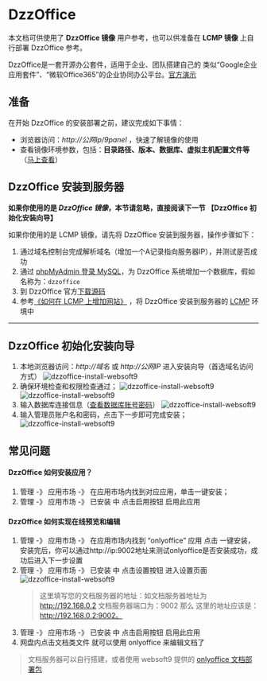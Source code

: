 # DzzOffice

本文档可供使用了 **DzzOffice 镜像** 用户参考，也可以供准备在 **LCMP 镜像** 上自行部署 DzzOffice 参考。

DzzOffice是一套开源办公套件，适用于企业、团队搭建自己的 类似“Google企业应用套件”、“微软Office365”的企业协同办公平台。[官方演示](http://demo.dzzoffice.com/)

## 准备

在开始 DzzOffice 的安装部署之前，建议完成如下事情：

* 浏览器访问：*http://公网ip/9panel* ，快速了解镜像的使用
* 查看镜像环境参数，包括：**目录路径、版本、数据库、虚拟主机配置文件等** （[马上查看](https://support.websoft9.com/docs/lcmp/zh/stack-components.html)）

## DzzOffice 安装到服务器

**如果你使用的是 *DzzOffice 镜像*，本节请忽略，直接阅读下一节 【DzzOffice 初始化安装向导】**

如果你使用的是 LCMP 镜像，请先将 DzzOffice 安装到服务器，操作步骤如下：

1. 通过域名控制台完成解析域名（增加一个A记录指向服务器IP），并测试是否成功
2. 通过 [phpMyAdmin 登录 MySQL](https://support.websoft9.com/docs/lcmp/zh/admin-mysql.html)，为 DzzOffice 系统增加一个数据库，假如名称为：`dzzoffice`
3. 到 DzzOffice 官方[下载源码](https://github.com/zyx0814/dzzoffice/releases/)
4. 参考[《如何在 LCMP 上增加网站》](https://support.websoft9.com/docs/lcmp/zh/solution-deployment.html#安装第二个网站) ，将 DzzOffice 安装到服务器的 [LCMP](https://support.websoft9.com/docs/lcmp/zh/) 环境中

---

## DzzOffice 初始化安装向导

1. 本地浏览器访问：*http://域名* 或 *http://公网IP* 进入安装向导（首选域名访问方式）
	 ![dzzoffice-install-websoft9](http://libs.websoft9.com/Websoft9/DocsPicture/zh/dzzoffice/dzzoffice-install-1-websoft9.png)
2. 确保环境检查和权限检查通过；
	 ![dzzoffice-install-websoft9](http://libs.websoft9.com/Websoft9/DocsPicture/zh/dzzoffice/dzzoffice-install-2-websoft9.png)
	 ![dzzoffice-install-websoft9](http://libs.websoft9.com/Websoft9/DocsPicture/zh/dzzoffice/dzzoffice-install-3-websoft9.png)
3. 输入数据库连接信息（[查看数据库账号密码](https://support.websoft9.com/docs/lcmp/zh/stack-accounts.html)）
	![dzzoffice-install-websoft9](http://libs.websoft9.com/Websoft9/DocsPicture/zh/dzzoffice/dzzoffice-install-4-websoft9.png)
4. 输入管理员账户名和密码，点击下一步即可完成安装；
	![dzzoffice-install-websoft9](http://libs.websoft9.com/Websoft9/DocsPicture/zh/dzzoffice/dzzoffice-install-5-websoft9.png)

## 常见问题

#### DzzOffice 如何安装应用？

1. 管理 -》 应用市场 -》 在应用市场内找到对应应用，单击一键安装；
2. 管理 -》 应用市场 -》 已安装 中 点击启用按钮 启用此应用

#### DzzOffice 如何实现在线预览和编辑

1. 管理 -》 应用市场 -》 在应用市场内找到 “onlyoffice” 应用 点击 一键安装，安装完后，你可以通过http://ip:9002地址来测试onlyoffice是否安装成功，成功后进入下一步设置
2. 管理 -》 应用市场 -》 已安装 中 点击设置按钮 进入设置页面
	![dzzoffice-install-websoft9](http://libs.websoft9.com/Websoft9/DocsPicture/zh/dzzoffice/dzzoffice-preview-1-websoft9.png)
   > 这里填写您的文档服务器的地址：如文档服务器地址为 http://192.168.0.2 文档服务器端口为：9002 那么 这里的地址应该是：
http://192.168.0.2:9002。
3. 管理 -》 应用市场 -》 已安装 中 点击启用按钮 启用此应用
4. 网盘内点击文档类文件 就可以使用 onlyoffice 来编辑文档了

>文档服务器可以自行搭建，或者使用 websoft9 提供的 [onlyoffice 文档部署包](https://apps.websoft9.com/onlyoffice)
